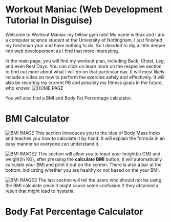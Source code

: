 # Workout Maniac (Web Development Tutorial In Disguise)
Welcome to Workout Maniac my fellow gym rats! My name is Brax and I am a computer science student at the University of Nottingham. I just finished my freshman year and have nothing to do. So I decided to dig a little deeper into web developement as I find that more interesting. 

In the main page, you will find my workout plan, including Back, Chest, Leg, and even Rest Days. You can click on learn more on the respecive section to find out more about what I will do on that particular day. It will most likely include a video on how to perform the exercise safely and effectively. It will also be recoring my current PB and possibly my fitness goals in the future, who knows!
![HOME PAGE](Main_img.png)


You will also find a BMI and Body Fat Percentage calculator. 

# BMI Calculator

![BMI IMAGE](/BMI1.png)
This section introduces you to the idea of Body Mass Index and teaches you how to calculate it by hand. It will explain the formula in an easy manner so everyone can understand it.

![BMI IMAGE2](/BMI2.png)
This section will allow you to input your height(in CM) and weight(in KG), after pressing the **calculate BMI** button, it will automatically calculate your BMI and print it out on the screen. There is also a bar at the bottom, indicating whether you are healthy or not based on the your BMI.

![BMI IMAGE3](/BMI3.png)
The last section will tell the users who should not be using the BMI calculate since it might cause some confusion if they obtained a result that might lead to hysteria.


# Body Fat Percentage Calculator



